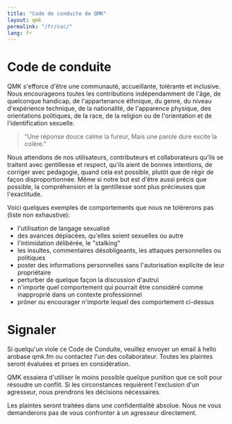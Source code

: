 ```yaml
---
title: "Code de conduite de QMK"
layout: qmk
permalink: "/fr/coc/"
lang: fr
---
```


# Code de conduite

QMK s'efforce d'être une communauté, accueillante, tolérante et inclusive. Nous encourageons toutes les contributions indépendamment de l'âge, de quelconque handicap, de l'appartenance éthnique, du genre, du niveau d'expérience technique, de la nationalité, de l'apparence physique, des orientations politiques, de la race, de la religion ou de l'orientation et de l'identification sexuelle.

> "Une réponse douce calme la fureur, Mais une parole dure excite la colère."

Nous attendons de nos utilisateurs, contributeurs et collaborateurs qu'ils se traitent avec gentillesse et respect, qu'ils aient de bonnes intentions, de corriger avec pédagogie, quand cela est possible, plutôt que de régir de façon disproportionnée. Même si notre but est d'être aussi précis que possible, la compréhension et la gentillesse sont plus précieuses que l'exactitude.

Voici quelques exemples de comportements que nous ne tolérerons pas (liste non exhaustive):

* l'utilisation de langage sexualisé
* des avances déplacées, qu'elles soient sexuelles ou autre
* l'intimidation délibérée, le "stalking"
* les insultes, commentaires désobligeants, les attaques personnelles ou politiques
* poster des informations personnelles sans l'autorisation explicite de leur propriétaire
* perturber de quelque façon la discussion d'autrui
* n'importe quel comportement qui pourrait être considéré comme inapproprié dans un contexte professionnel
* prôner ou encourager n'importe lequel des comportement ci-dessus

# Signaler

Si quelqu'un viole ce Code de Conduite, veuillez envoyer un email à hello arobase qmk.fm ou contactez l'un des collaborateur. Toutes les plaintes seront évaluées et prises en considération.

QMK essaiera d'utiliser le moins possible quelque punition que ce soit pour résoudre un conflit. Si les circonstances requièrent l'exclusion d'un agresseur, nous prendrons les décisions nécessaires.

Les plaintes seront traitées dans une confidentialité absolue. Nous ne vous demanderons pas de vous confronter à un agresseur directement.
